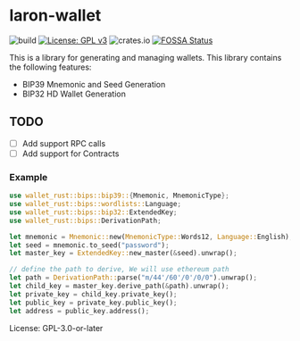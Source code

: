 # laron-wallet

![build](https://github.com/laron-tech/wallet/actions/workflows/rust.yml/badge.svg)
[![License: GPL v3](https://img.shields.io/badge/License-GPLv3-blue.svg)](https://www.gnu.org/licenses/gpl-3.0)
![crates.io](https://img.shields.io/crates/v/laron-wallet.svg)
[![FOSSA Status](https://app.fossa.com/api/projects/git%2Bgithub.com%2Fcuriousdev04%2Fwallet.svg?type=shield)](https://app.fossa.com/projects/git%2Bgithub.com%2Fcuriousdev04%2Fwallet?ref=badge_shield)

This is a library for generating and managing wallets. This library contains
the following features:
- BIP39 Mnemonic and Seed Generation
- BIP32 HD Wallet Generation

## TODO
- [ ] Add support RPC calls
- [ ] Add support for Contracts

### Example
```rust
use wallet_rust::bips::bip39::{Mnemonic, MnemonicType};
use wallet_rust::bips::wordlists::Language;
use wallet_rust::bips::bip32::ExtendedKey;
use wallet_rust::bips::DerivationPath;

let mnemonic = Mnemonic::new(MnemonicType::Words12, Language::English);
let seed = mnemonic.to_seed("password");
let master_key = ExtendedKey::new_master(&seed).unwrap();

// define the path to derive, We will use ethereum path
let path = DerivationPath::parse("m/44'/60'/0'/0/0").unwrap();
let child_key = master_key.derive_path(&path).unwrap();
let private_key = child_key.private_key();
let public_key = private_key.public_key();
let address = public_key.address();
```

License: GPL-3.0-or-later
